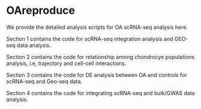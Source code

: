 # OAreproduce

We provide the detailed analysis scripts for OA scRNA-seq analysis here. 

Section 1 contains the code for scRNA-seq integration analysis and GEO-seq data analysis.

Section 2 contains the code for relationship among chondrocye populations analysis, i.e, trajectory and cell-cell interactions.

Section 3 contains the code for DE analysis between OA and controls for scRNA-seq and Geo-seq data.

Section 4 contains the code for integrating scRNA-seq and bulk/GWAS data analysis.
